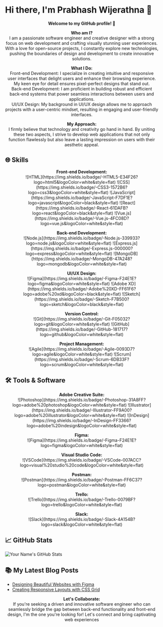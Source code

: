# Hi there, I'm Prabhash Wijerathna 👋

<p align="center">
  <b>Welcome to my GitHub profile! 🚀</b>
</p>

<p align="center">
  <b>Who am I?</b><br>
  I am a passionate software engineer and creative designer with a strong focus on web development and crafting visually stunning user experiences. With a love for open-source projects, I constantly explore new technologies, pushing the boundaries of design and development to create innovative solutions.
</p>

<p align="center">
  <b>What I Do:</b><br>
  Front-end Development: I specialize in creating intuitive and responsive user interfaces that delight users and enhance their browsing experience. My keen eye for detail ensures pixel-perfect designs that stand out.<br>
  Back-end Development: I am proficient in building robust and efficient back-end systems that power seamless interactions between users and applications.<br>
  UI/UX Design: My background in UI/UX design allows me to approach projects with a user-centric mindset, resulting in engaging and user-friendly interfaces.
</p>

<p align="center">
  <b>My Approach:</b><br>
  I firmly believe that technology and creativity go hand in hand. By uniting these two aspects, I strive to develop web applications that not only function flawlessly but also leave a lasting impression on users with their aesthetic appeal.
</p>

## 🌐 **Skills**

<p align="center">
  <b>Front-end Development:</b><br>
  ![HTML](https://img.shields.io/badge/-HTML5-E34F26?logo=html5&logoColor=white&style=flat)
  ![CSS](https://img.shields.io/badge/-CSS3-1572B6?logo=css3&logoColor=white&style=flat)
  ![JavaScript](https://img.shields.io/badge/-JavaScript-F7DF1E?logo=javascript&logoColor=black&style=flat)
  ![React](https://img.shields.io/badge/-React-61DAFB?logo=react&logoColor=black&style=flat)
  ![Vue.js](https://img.shields.io/badge/-Vue.js-4FC08D?logo=vue.js&logoColor=white&style=flat)
</p>

<p align="center">
  <b>Back-end Development:</b><br>
  ![Node.js](https://img.shields.io/badge/-Node.js-339933?logo=node.js&logoColor=white&style=flat)
  ![Express.js](https://img.shields.io/badge/-Express.js-000000?logo=express&logoColor=white&style=flat)
  ![MongoDB](https://img.shields.io/badge/-MongoDB-47A248?logo=mongodb&logoColor=white&style=flat)
</p>

<p align="center">
  <b>UI/UX Design:</b><br>
  ![Figma](https://img.shields.io/badge/-Figma-F24E1E?logo=figma&logoColor=white&style=flat)
  ![Adobe XD](https://img.shields.io/badge/-Adobe%20XD-FF61F6?logo=adobe%20xd&logoColor=black&style=flat)
  ![Sketch](https://img.shields.io/badge/-Sketch-F7B500?logo=sketch&logoColor=black&style=flat)
</p>

<p align="center">
  <b>Version Control:</b><br>
  ![Git](https://img.shields.io/badge/-Git-F05032?logo=git&logoColor=white&style=flat)
  ![GitHub](https://img.shields.io/badge/-GitHub-181717?logo=github&logoColor=white&style=flat)
</p>

<p align="center">
  <b>Project Management:</b><br>
  ![Agile](https://img.shields.io/badge/-Agile-0093D7?logo=agile&logoColor=white&style=flat)
  ![Scrum](https://img.shields.io/badge/-Scrum-6DB33F?logo=scrum&logoColor=white&style=flat)
</p>

## 🛠️ **Tools & Software**

<p align="center">
  <b>Adobe Creative Suite:</b><br>
  ![Photoshop](https://img.shields.io/badge/-Photoshop-31A8FF?logo=adobe%20photoshop&logoColor=white&style=flat)
  ![Illustrator](https://img.shields.io/badge/-Illustrator-FF9A00?logo=adobe%20illustrator&logoColor=white&style=flat)
  ![InDesign](https://img.shields.io/badge/-InDesign-FF3366?logo=adobe%20indesign&logoColor=white&style=flat)
</p>

<p align="center">
  <b>Figma:</b><br>
  ![Figma](https://img.shields.io/badge/-Figma-F24E1E?logo=figma&logoColor=white&style=flat)
</p>

<p align="center">
  <b>Visual Studio Code:</b><br>
  ![VSCode](https://img.shields.io/badge/-VSCode-007ACC?logo=visual%20studio%20code&logoColor=white&style=flat)
</p>

<p align="center">
  <b>Postman:</b><br>
  ![Postman](https://img.shields.io/badge/-Postman-FF6C37?logo=postman&logoColor=white&style=flat)
</p>

<p align="center">
  <b>Trello:</b><br>
  ![Trello](https://img.shields.io/badge/-Trello-0079BF?logo=trello&logoColor=white&style=flat)
</p>

<p align="center">
  <b>Slack:</b><br>
  ![Slack](https://img.shields.io/badge/-Slack-4A154B?logo=slack&logoColor=white&style=flat)
</p>

## 📈 **GitHub Stats**

![Your Name's GitHub Stats](https://github-readme-stats.vercel.app/api?username=yourusername&show_icons=true&hide_title=true&hide_border=true&count_private=true&theme=dark)

## 📚 **My Latest Blog Posts**

<!-- BLOG-POST-LIST:START -->
- [Designing Beautiful Websites with Figma](https://yourblog.com/post/1)
- [Creating Responsive Layouts with CSS Grid](https://yourblog.com/post/2)
<!-- BLOG-POST-LIST:END -->

<p align="center">
  <b>Let's Collaborate:</b><br>
  If you're seeking a driven and innovative software engineer who can seamlessly bridge the gap between back-end functionality and front-end design, I'm the one you're looking for! Let's connect and bring captivating web experiences

